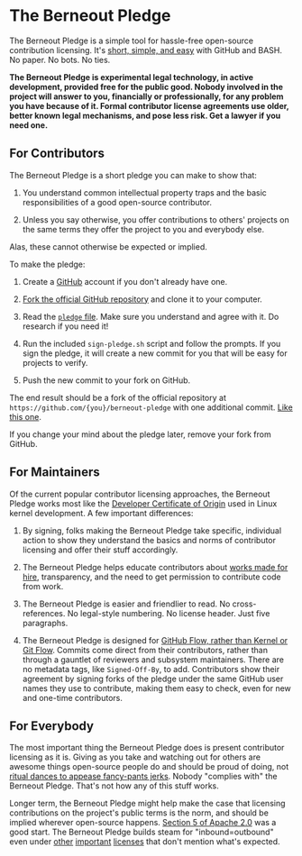 # The Berneout Pledge

The Berneout Pledge is a simple tool for hassle-free open-source
contribution licensing.  It's [short, simple, and easy][pledge]
with GitHub and BASH.  No paper.  No bots.  No ties.

[pledge]: https://github.com/berneout/berneout-pledge/blob/master/pledge

__The Berneout Pledge is experimental legal technology, in active
development, provided free for the public good.  Nobody involved in
the project will answer to you, financially or professionally, for any
problem you have because of it.  Formal contributor license agreements
use older, better known legal mechanisms, and pose less risk.  Get a
lawyer if you need one.__

## For Contributors

The Berneout Pledge is a short pledge you can make to show that:

1. You understand common intellectual property traps and the basic
   responsibilities of a good open-source contributor.

2. Unless you say otherwise, you offer contributions to others'
   projects on the same terms they offer the project to you and
   everybody else.

Alas, these cannot otherwise be expected or implied.

To make the pledge:

1.  Create a [GitHub] account if you don't already have one.

2.  [Fork the official GitHub repository][fork] and clone it
    to your computer.

3.  Read the [`pledge` file][pledge].  Make sure you understand
    and agree with it.  Do research if you need it!

4.  Run the included `sign-pledge.sh` script and follow the prompts.
    If you sign the pledge, it will create a new commit for you that
    will be easy for projects to verify.

5.  Push the new commit to your fork on GitHub.

The end result should be a fork of the official repository at
`https://github.com/{you}/berneout-pledge` with one additional
commit.  [Like this one][example].

If you change your mind about the pledge later, remove your fork
from GitHub.

[GitHub]: https://github.com

[fork]: https://github.com/berneout/berneout-pledge/fork

[example]: https://github.com/kemitchell/berneout-pledge

## For Maintainers

Of the current popular contributor licensing approaches, the Berneout
Pledge works most like the [Developer Certificate of Origin][DCO]
used in Linux kernel development.  A few important differences:

1. By signing, folks making the Berneout Pledge take specific,
   individual action to show they understand the basics and norms of
   contributor licensing and offer their stuff accordingly.

2. The Berneout Pledge helps educate contributors about [works made
   for hire], transparency, and the need to get permission to
   contribute code from work.

3. The Berneout Pledge is easier and friendlier to read.
   No cross-references.  No legal-style numbering.  No license header.
   Just five paragraphs.

4. The Berneout Pledge is designed for [GitHub Flow, rather than
   Kernel or Git Flow][flow].  Commits come direct from their
   contributors, rather than through a gauntlet of reviewers
   and subsystem maintainers.  There are no metadata tags, like
   `Signed-Off-By`, to add.  Contributors show their agreement by
   signing forks of the pledge under the same GitHub user names they
   use to contribute, making them easy to check, even for new and
   one-time contributors.

[DCO]: http://developercertificate.org/

[works made for hire]: http://worksmadeforhire.com

[flow]: https://zachholman.com/posts/git-commit-history/

## For Everybody

The most important thing the Berneout Pledge does is present
contributor licensing as it is.  Giving as you take and watching out
for others are awesome things open-source people do and should be proud
of doing, not [ritual dances to appease fancy-pants jerks][kindzadza].
Nobody "complies with" the Berneout Pledge.  That's not how any of
this stuff works.

[kindzadza]: https://youtu.be/2ZqNtkh5mAg

Longer term, the Berneout Pledge might help make the case that
licensing contributions on the project's public terms is the norm,
and should be implied wherever open-source happens.  [Section 5 of
Apache 2.0] was a good start.  The Berneout Pledge builds steam for
"inbound=outbound" even under [other][MIT] [important][BSD-2-Clause]
[licenses][ISC] that don't mention what's expected.

[Section 5 of Apache 2.0]: https://www.apache.org/licenses/LICENSE-2.0#contributions

[MIT]: https://spdx.org/licenses/MIT

[BSD-2-Clause]: https://spdx.org/licenses/BSD-2-Clause

[ISC]: https://spdx.org/licenses/ISC

